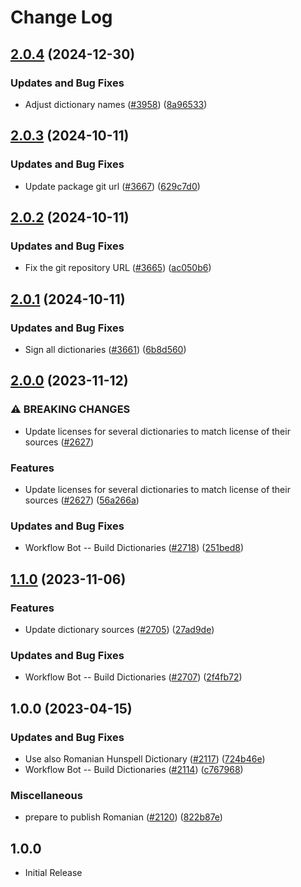 # Change Log

## [2.0.4](https://github.com/khulnasoft/codetypo/compare/@codetypo/dict-ro-ro@2.0.3...@codetypo/dict-ro-ro@2.0.4) (2024-12-30)


### Updates and Bug Fixes

* Adjust dictionary names ([#3958](https://github.com/khulnasoft/codetypo/issues/3958)) ([8a96533](https://github.com/khulnasoft/codetypo/commit/8a96533bec21280103740868b81559437c413501))

## [2.0.3](https://github.com/khulnasoft/codetypo/compare/@codetypo/dict-ro-ro@2.0.2...@codetypo/dict-ro-ro@2.0.3) (2024-10-11)


### Updates and Bug Fixes

* Update package git url ([#3667](https://github.com/khulnasoft/codetypo/issues/3667)) ([629c7d0](https://github.com/khulnasoft/codetypo/commit/629c7d0a5e1bacad1d3874b1f8372edc3494ef97))

## [2.0.2](https://github.com/khulnasoft/codetypo/compare/@codetypo/dict-ro-ro@2.0.1...@codetypo/dict-ro-ro@2.0.2) (2024-10-11)


### Updates and Bug Fixes

* Fix the git repository URL ([#3665](https://github.com/khulnasoft/codetypo/issues/3665)) ([ac050b6](https://github.com/khulnasoft/codetypo/commit/ac050b697d57820109995e92fac5ccc32ced1723))

## [2.0.1](https://github.com/khulnasoft/codetypo/compare/@codetypo/dict-ro-ro@2.0.0...@codetypo/dict-ro-ro@2.0.1) (2024-10-11)


### Updates and Bug Fixes

* Sign all dictionaries ([#3661](https://github.com/khulnasoft/codetypo/issues/3661)) ([6b8d560](https://github.com/khulnasoft/codetypo/commit/6b8d560cf51a593458ce42bca415859f872cfc97))

## [2.0.0](https://github.com/khulnasoft/codetypo/compare/@codetypo/dict-ro-ro@1.1.0...@codetypo/dict-ro-ro@2.0.0) (2023-11-12)


### ⚠ BREAKING CHANGES

* Update licenses for several dictionaries to match license of their sources ([#2627](https://github.com/khulnasoft/codetypo/issues/2627))

### Features

* Update licenses for several dictionaries to match license of their sources ([#2627](https://github.com/khulnasoft/codetypo/issues/2627)) ([56a266a](https://github.com/khulnasoft/codetypo/commit/56a266aafdcde83043b92022dd0ae187c1d53498))


### Updates and Bug Fixes

* Workflow Bot -- Build Dictionaries ([#2718](https://github.com/khulnasoft/codetypo/issues/2718)) ([251bed8](https://github.com/khulnasoft/codetypo/commit/251bed86dd371ecc26ee38f14c4a853b4c693d5f))

## [1.1.0](https://github.com/khulnasoft/codetypo/compare/@codetypo/dict-ro-ro@1.0.0...@codetypo/dict-ro-ro@1.1.0) (2023-11-06)


### Features

* Update dictionary sources ([#2705](https://github.com/khulnasoft/codetypo/issues/2705)) ([27ad9de](https://github.com/khulnasoft/codetypo/commit/27ad9de120fc71bc1b9a2aacc4407c423aeee2fd))


### Updates and Bug Fixes

* Workflow Bot -- Build Dictionaries ([#2707](https://github.com/khulnasoft/codetypo/issues/2707)) ([2f4fb72](https://github.com/khulnasoft/codetypo/commit/2f4fb72ad0b370c78bdbc19f38ee6a452e767010))

## 1.0.0 (2023-04-15)


### Updates and Bug Fixes

* Use also Romanian Hunspell Dictionary ([#2117](https://github.com/khulnasoft/codetypo/issues/2117)) ([724b46e](https://github.com/khulnasoft/codetypo/commit/724b46ebecd724abf854f78733fd566046919100))
* Workflow Bot -- Build Dictionaries ([#2114](https://github.com/khulnasoft/codetypo/issues/2114)) ([c767968](https://github.com/khulnasoft/codetypo/commit/c7679685f28d8b60ef60adc3ff0b92f9661e7b3a))


### Miscellaneous

* prepare to publish Romanian ([#2120](https://github.com/khulnasoft/codetypo/issues/2120)) ([822b87e](https://github.com/khulnasoft/codetypo/commit/822b87ee476ba5b0ca26c06bb9dc6445e15b33b5))

## 1.0.0

- Initial Release
